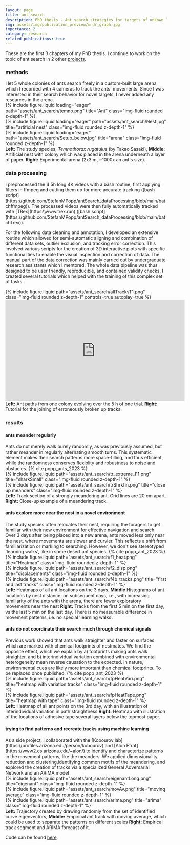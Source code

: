 ```yaml
---
layout: page
title: ant search
description: PhD thesis - Ant search strategies for targets of unkown locations
img: assets/img/publication_preview/mndr_graph.jpg
importance: 2
category: research
related_publications: true
---
```


These are the first 3 chapters of my PhD thesis. I continue to work on the topic of ant search in 2 other [projects](/projects/curr_project/).


<h3>methods</h3>
I let 5 whole colonies of ants search freely in a custom-built large arena which I recorded with 4 cameras to track the ants' movements. Since I was interested in their search behavior for novel targets, I never added any resources in the arena.

<div class="row">
    <div class="col-sm mt-3 mt-md-0">
        {% include figure.liquid loading="eager" path="assets/ant_search/temno.png" title="Ant" class="img-fluid rounded z-depth-1" %}
    </div>
    <div class="col-sm mt-3 mt-md-0">
        {% include figure.liquid loading="eager" path="assets/ant_search/Nest.jpg" title="artificial nest" class="img-fluid rounded z-depth-1" %}
    </div>
    <div class="col-sm mt-3 mt-md-0">
        {% include figure.liquid loading="eager" path="assets/ant_search/Setup_below.jpg" title="arena" class="img-fluid rounded z-depth-1" %}
    </div>
</div>
<div class="caption">
    <strong>Left:</strong> The study species, <em>Temnothorax rugatulus</em> (by Takao Sasaki), <strong>Middle:</strong> Artificial nest with colony which was placed in the arena underneath a layer of paper. <strong>Right:</strong> Experimental arena (2x3 m, ~1000x an ant's size).
</div>

<h3>data processing</h3>
I preprocessed the 4 5h long 4K videos with a bash routine, first applying filters in ffmpeg and cutting them up for more accurate tracking ([bash script](https://github.com/StefanMPopp/antSearch_dataProcessing/blob/main/batchffmpeg)). The processed videos were then fully automatically tracked with [TRex](https:\\www.trex.run) ([bash script](https://github.com/StefanMPopp/antSearch_dataProcessing/blob/main/batchTrex)).

For the following data cleaning and annotation, I developed an extensive routine which allowed for semi-automatic aligning and combination of different data sets, outlier exclusion, and tracking error correction. This involved various scripts for the creation of 3D interactive plots with specific functionalities to enable the visual inspection and correction of data. The manual part of the data correction was mainly carried out by undergraduate research assistants which I mentored. The whole data pipeline was thus designed to be user friendly, reproducible, and contained validity checks. I created several tutorials which helped with the training of this complex set of tasks.

<div class="row">
    <div class="col-sm-8 mt-3 mt-md-0">
        {% include figure.liquid path="assets/ant_search/allTracksT1.png" class="img-fluid rounded z-depth-1" controls=true autoplay=true %}
    </div>
    <div class="col-sm mt-3 mt-md-0">
        <iframe width="560" height="315" src="https://www.youtube.com/embed/videoseries?si=DagoqMy98GHEeWVI&amp;list=PLhic1Oo3tm8AdnKNJo9LaKkR5mUw2ZwzA" title="YouTube video player tutorials" frameborder="0" allow="accelerometer; autoplay; clipboard-write; encrypted-media; gyroscope; picture-in-picture; web-share" allowfullscreen></iframe>
    </div>
</div>
<div class="caption">
    <strong>Left:</strong> Ant paths from one colony evolving over the 5 h of one trial. <strong>Right:</strong> Tutorial for the joining of erroneously broken up tracks.
</div>

<h3>results</h3>
<h4>ants meander regularly</h4>
Ants do not merely walk purely randomly, as was previously assumed, but rather meander in regularly alternating smooth turns. This systematic element makes their search patterns more space-filling, and thus efficient, while the randomness conserves flexiblity and robustness to noise and obstacles.
{% cite popp_ants_2023 %}

<div class="row justify-content-sm-center">
    <div class="col-sm-8 mt-3 mt-md-0">
        {% include figure.liquid path="assets/ant_search/tr_extreme_F1.png" title="sharkSmall" class="img-fluid rounded z-depth-1" %}
    </div>
    <div class="col-sm-4 mt-3 mt-md-0">
        {% include figure.liquid path="assets/ant_search/trShrkfin.png" title="close up meanders" class="img-fluid rounded z-depth-1" %}
    </div>
</div>
<div class="caption">
    <strong>Left:</strong> Track section of a strongly meandering ant. Grid lines are 20 cm apart. <strong>Right:</strong> Close-up example of a meandering track.
</div>

<h4>ants explore more near the nest in a novel environment</h4>
The study species often relocates their nest, requiring the foragers to get familiar with their new environment for effective navigation and search. Over 3 days after being placed into a new arena, ants moved less only near the nest, where movements are slower and curvier. This reflects a shift from familiarization or marking to searching. However, we don't see stereotyped 'learning walks', like in some desert ant species.
{% cite popp_ant_2023 %}

<div class="row justify-content-sm-center">
    <div class="col-sm-8 mt-3 mt-md-0">
        {% include figure.liquid path="assets/ant_search/f1_heat.png" title="Heatmap" class="img-fluid rounded z-depth-1" %}
    </div>
    <div class="col-sm-4 mt-3 mt-md-0">
        {% include figure.liquid path="assets/ant_search/f2_disp.png" title="displacements" class="img-fluid rounded z-depth-1" %}
    </div>
    <div class="col-sm-4 mt-3 mt-md-0">
        {% include figure.liquid path="assets/ant_search/f4b_tracks.png" title="first and last tracks" class="img-fluid rounded z-depth-1" %}
    </div>
</div>
<div class="caption">
    <strong>Left:</strong> Heatmaps of all ant locations on the 3 days. <strong>Middle</strong> Histograms of ant locations by nest distance: on subsequent days, i.e., with increasing familiarity of the ants with the arena, there are fewer exploratory movements near the nest <strong>Right:</strong> Tracks from the first 5 min on the first day, vs the last 5 min on the last day. There is no measurable difference in movement patterns, i.e. no special 'learning walks'.
</div>

<h4>ants do not coordinate their search much through chemical signals</h4>
Previous work showed that ants walk straighter and faster on surfaces which are marked with chemical footprints of nestmates. We find the opposite effect, which we explain by a) footprints making ants walk straighter, and b) interindividual variation combined with environmental heterogeneity mean reverse causation to the expected. In nature, environmental cues are likely more important than chemical footprints. 
To be replaced once published: {% cite popp_ant_2023 %}

<div class="row justify-content-sm-center">
    <div class="col-sm-8 mt-3 mt-md-0">
        {% include figure.liquid path="assets/ant_search/fpHeatVari.png" title="heatmap with variation tracks" class="img-fluid rounded z-depth-1" %}
    </div>
    <div class="col-sm-4 mt-3 mt-md-0">
        {% include figure.liquid path="assets/ant_search/fpHeatTape.png" title="heatmap with tape" class="img-fluid rounded z-depth-1" %}
    </div>
</div>
<div class="caption">
    <strong>Left:</strong> Heatmap of all ant points on the 3rd day, with an illustration of interindividual variation in path straightness <strong>Right:</strong> Heatmap with illustration of the locations of adhesive tape several layers below the topmost paper.
</div>

<h4>trying to find patterns and recreate tracks using machine learning</h4>
As a side project, I collaborated with the [Kobourov lab](https://profiles.arizona.edu/person/kobourov) and [Alon Efrat](https://www2.cs.arizona.edu/~alon/) to identify and characterize patterns in the movement patterns, like the meanders. We applied dimensionality reduction and clustering,identifying common motifs of the meandering, and explored the creation of tracks via a specialized General Adversarial Network and an ARIMA model

<div class="row justify-content-sm-center">
    <div class="col-sm-8 mt-3 mt-md-0">
        {% include figure.liquid path="assets/ant_search/eigenantLong.png" title="eigenant" class="img-fluid rounded z-depth-1" %}
    </div>
    <div class="col-sm-4 mt-3 mt-md-0">
        {% include figure.liquid path="assets/ant_search/movAv.png" title="moving average" class="img-fluid rounded z-depth-1" %}
    </div>
    <div class="col-sm-4 mt-3 mt-md-0">
        {% include figure.liquid path="assets/ant_search/arima.png" title="arima" class="img-fluid rounded z-depth-1" %}
    </div>
</div>
<div class="caption">
    <strong>Left:</strong> Trajectory created by drawing randomly from the set of identified curve eigenvectors, <strong>Middle:</strong> Empirical ant track with moving average, which could be used to separate the patterns on different scales <strong>Right:</strong> Empirical track segment and ARIMA forecast of it.
</div>

Code can be found [here](https://github.com/ryngray/model_ant_trajectories).

